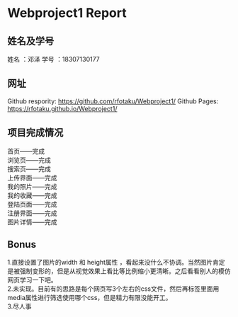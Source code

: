 # Webproject1 Report  
  
## 姓名及学号  
姓名 ：邓泽 学号 ：18307130177
  
## 网址  
Github respority:  https://github.com/rfotaku/Webproject1/
Github Pages:  https://rfotaku.github.io/Webproject1/  
  
## 项目完成情况  
首页——完成  
浏览页——完成  
搜索页——完成  
上传界面——完成  
我的照片——完成  
我的收藏——完成  
登陆页面——完成  
注册界面——完成  
图片详情——完成  
  
## Bonus  
1.直接设置了图片的width 和 height属性 ，看起来没什么不协调。当然图片肯定是被强制变形的，但是从视觉效果上看比等比例缩小更清晰。之后看看别人的模仿网页学习一下吧。  
2.未实现。目前有的思路是每个网页写3个左右的css文件，然后再<link>标签里面用media属性进行筛选使用哪个css，但是精力有限没能开工。  
3.尽人事
